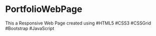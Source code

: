 # PortfolioWebPage
This a Responsive Web Page created using #HTML5 #CSS3 #CSSGrid #Bootstrap #JavaScript
